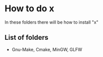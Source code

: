 # How to do x

In these folders there will be how to install "x"

## List of folders 

- Gnu-Make, Cmake, MinGW, GLFW